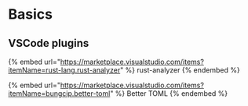 # Basics

## VSCode plugins

{% embed url="https://marketplace.visualstudio.com/items?itemName=rust-lang.rust-analyzer" %}
rust-analyzer
{% endembed %}

{% embed url="https://marketplace.visualstudio.com/items?itemName=bungcip.better-toml" %}
Better TOML
{% endembed %}

